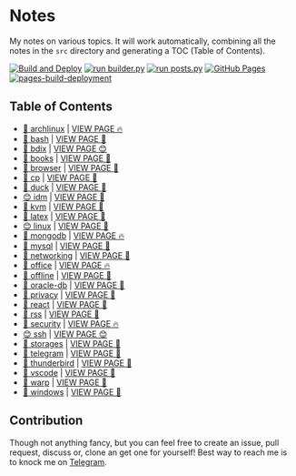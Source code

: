 # Notes

My notes on various topics. It will work automatically, combining all the notes in the `src` directory and generating a TOC (Table of Contents).

[![Build and Deploy](https://github.com/SharafatKarim/notes/actions/workflows/action.yml/badge.svg)](https://github.com/SharafatKarim/notes/actions/workflows/action.yml)
[![run builder.py](https://github.com/SharafatKarim/notes/actions/workflows/action.yml/badge.svg)](https://github.com/SharafatKarim/notes/actions/workflows/action.yml)
[![run posts.py](https://github.com/SharafatKarim/notes/actions/workflows/posts.yml/badge.svg)](https://github.com/SharafatKarim/notes/actions/workflows/posts.yml)
[![GitHub Pages](https://github.com/SharafatKarim/notes/actions/workflows/gh-pages.yml/badge.svg)](https://github.com/SharafatKarim/notes/actions/workflows/gh-pages.yml)
[![pages-build-deployment](https://github.com/SharafatKarim/notes/actions/workflows/pages/pages-build-deployment/badge.svg)](https://github.com/SharafatKarim/notes/actions/workflows/pages/pages-build-deployment)


## Table of Contents

- [🤖 archlinux](src/archlinux.md) | <a href='https://sharafat.is-a.dev/notes/archlinux' target='_blank'>VIEW PAGE 🔥</a>
- [🤖 bash](src/bash.md) | <a href='https://sharafat.is-a.dev/notes/bash' target='_blank'>VIEW PAGE 🌈</a>
- [🚀 bdix](src/bdix.md) | <a href='https://sharafat.is-a.dev/notes/bdix' target='_blank'>VIEW PAGE 😊</a>
- [🌈 books](src/books.md) | <a href='https://sharafat.is-a.dev/notes/books' target='_blank'>VIEW PAGE 🤖</a>
- [🤖 browser](src/browser.md) | <a href='https://sharafat.is-a.dev/notes/browser' target='_blank'>VIEW PAGE 🎉</a>
- [🚀 cp](src/cp.md) | <a href='https://sharafat.is-a.dev/notes/cp' target='_blank'>VIEW PAGE 🤖</a>
- [🎸 duck](src/duck.md) | <a href='https://sharafat.is-a.dev/notes/duck' target='_blank'>VIEW PAGE 🌈</a>
- [😊 idm](src/idm.md) | <a href='https://sharafat.is-a.dev/notes/idm' target='_blank'>VIEW PAGE 🎉</a>
- [👾 kvm](src/kvm.md) | <a href='https://sharafat.is-a.dev/notes/kvm' target='_blank'>VIEW PAGE 🤖</a>
- [🚀 latex](src/latex.md) | <a href='https://sharafat.is-a.dev/notes/latex' target='_blank'>VIEW PAGE 🌈</a>
- [😊 linux](src/linux.md) | <a href='https://sharafat.is-a.dev/notes/linux' target='_blank'>VIEW PAGE 🍕</a>
- [👾 mongodb](src/mongodb.md) | <a href='https://sharafat.is-a.dev/notes/mongodb' target='_blank'>VIEW PAGE 🔥</a>
- [🌈 mysql](src/mysql.md) | <a href='https://sharafat.is-a.dev/notes/mysql' target='_blank'>VIEW PAGE 🌟</a>
- [🎉 networking](src/networking.md) | <a href='https://sharafat.is-a.dev/notes/networking' target='_blank'>VIEW PAGE 🎸</a>
- [🤖 office](src/office.md) | <a href='https://sharafat.is-a.dev/notes/office' target='_blank'>VIEW PAGE 🔥</a>
- [🌟 offline](src/offline.md) | <a href='https://sharafat.is-a.dev/notes/offline' target='_blank'>VIEW PAGE 👾</a>
- [👾 oracle-db](src/oracle-db.md) | <a href='https://sharafat.is-a.dev/notes/oracle-db' target='_blank'>VIEW PAGE 🎸</a>
- [🍕 privacy](src/privacy.md) | <a href='https://sharafat.is-a.dev/notes/privacy' target='_blank'>VIEW PAGE 🎸</a>
- [🌟 react](src/react.md) | <a href='https://sharafat.is-a.dev/notes/react' target='_blank'>VIEW PAGE 🚀</a>
- [🍕 rss](src/rss.md) | <a href='https://sharafat.is-a.dev/notes/rss' target='_blank'>VIEW PAGE 🎸</a>
- [🌟 security](src/security.md) | <a href='https://sharafat.is-a.dev/notes/security' target='_blank'>VIEW PAGE 🔥</a>
- [😊 ssh](src/ssh.md) | <a href='https://sharafat.is-a.dev/notes/ssh' target='_blank'>VIEW PAGE 😊</a>
- [🌟 storages](src/storages.md) | <a href='https://sharafat.is-a.dev/notes/storages' target='_blank'>VIEW PAGE 🤖</a>
- [🌈 telegram](src/telegram.md) | <a href='https://sharafat.is-a.dev/notes/telegram' target='_blank'>VIEW PAGE 🌈</a>
- [🤖 thunderbird](src/thunderbird.md) | <a href='https://sharafat.is-a.dev/notes/thunderbird' target='_blank'>VIEW PAGE 🤖</a>
- [🌈 vscode](src/vscode.md) | <a href='https://sharafat.is-a.dev/notes/vscode' target='_blank'>VIEW PAGE 🌈</a>
- [🌟 warp](src/warp.md) | <a href='https://sharafat.is-a.dev/notes/warp' target='_blank'>VIEW PAGE 🤖</a>
- [🌈 windows](src/windows.md) | <a href='https://sharafat.is-a.dev/notes/windows' target='_blank'>VIEW PAGE 👾</a>

## Contribution

Though not anything fancy, but you can feel free to create an issue, pull request, discuss or, clone an get one for yourself!
Best way to reach me is to knock me on [Telegram](https://t.me/SharafatKarim).

